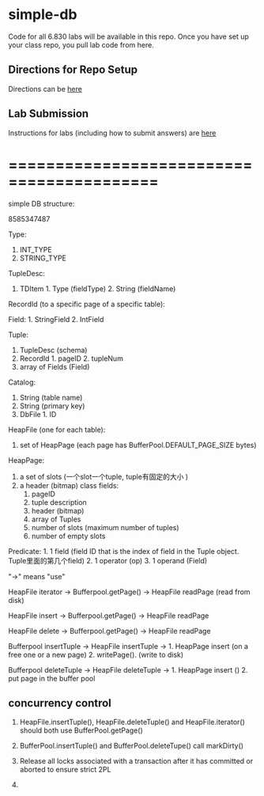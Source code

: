 simple-db
=========

Code for all 6.830 labs will be available in this repo. Once you have set up your class repo, you pull lab code from here.

Directions for Repo Setup
-------------------------

Directions can be [here](https://github.com/MIT-DB-Class/course-info-2017)

Lab Submission
-----

Instructions for labs (including how to submit answers) are [here](https://github.com/MIT-DB-Class/course-info-2017)

==========================================
==========================================
simple DB structure:

8585347487

Type:
  1. INT_TYPE
  2. STRING_TYPE

TupleDesc:
  1. TDItem
    1. Type (fieldType)
    2. String (fieldName)

RecordId (to a specific page of a specific table):

Field:
    1. StringField
    2. IntField

Tuple:
  1. TupleDesc (schema)
  2. RecordId
    1. pageID
    2. tupleNum
  3. array of Fields (Field)

Catalog:
  1. String (table name)
  2. String (primary key)
  3. DbFile
    1. ID


HeapFile (one for each table):
  1. set of HeapPage (each page has BufferPool.DEFAULT_PAGE_SIZE bytes)

HeapPage:
  1. a set of slots (一个slot一个tuple, tuple有固定的大小 )
  2. a header (bitmap)
    class fields:
        1. pageID
        2. tuple description
        3. header (bitmap)
        4. array of Tuples
        5. number of slots (maximum number of tuples)
        6. number of empty slots

Predicate:
    1. 1 field (field ID that is the index of field in the Tuple object. Tuple里面的第几个field)
    2. 1 operator (op)
    3. 1 operand (Field)


"->" means "use" 

HeapFile iterator -> Bufferpool.getPage() -> HeapFile readPage (read from disk)

HeapFile insert   -> Bufferpool.getPage() -> HeapFile readPage

HeapFile delete   -> Bufferpool.getPage() -> HeapFile readPage

Bufferpool insertTuple -> HeapFile insertTuple -> 
    1. HeapPage insert (on a free one or a new page)
    2. writePage(). (write to disk)

Bufferpool deleteTuple -> HeapFile deleteTuple -> 
    1. HeapPage insert ()
    2. put page in the buffer pool



concurrency control
---
1. HeapFile.insertTuple(), HeapFile.deleteTuple() and HeapFile.iterator()
should both use BufferPool.getPage()

2. BufferPool.insertTuple() and BufferPool.deleteTupe() call markDirty()

3. Release all locks associated with a transaction after it has committed or aborted to ensure strict 2PL

4. 